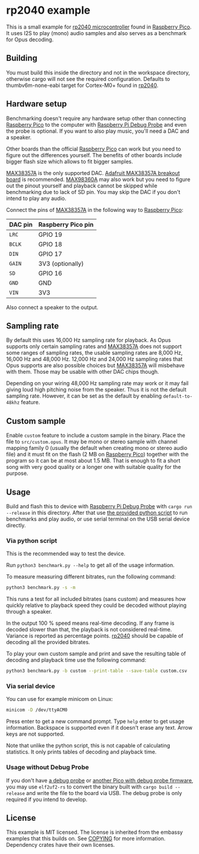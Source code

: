 rp2040 example
==============
This is a small example for [rp2040 microcontroller][rp2040] found in
[Raspberry Pico][rpi-pico]. It uses I2S to play (mono) audio samples and also
serves as a benchmark for Opus decoding.

[rp2040]: https://www.raspberrypi.com/documentation/microcontrollers/silicon.html#rp2040
[rpi-pico]: https://www.raspberrypi.com/documentation/microcontrollers/pico-series.html#pico-1-family

Building
--------
You must build this inside the directory and not in the workspace directory,
otherwise cargo will not see the required configuration. Defaults to
thumbv6m-none-eabi target for Cortex-M0+ found in [rp2040].

Hardware setup
--------------
Benchmarking doesn't require any hardware setup other than connecting
[Raspberry Pico][rpi-pico] to the computer with [Raspberry Pi Debug
Probe][debug-probe] and even the probe is optional. If you want to also play
music, you'll need a DAC and a speaker.

[debug-probe]: https://www.raspberrypi.com/documentation/microcontrollers/debug-probe.html

Other boards than the official [Raspberry Pico][rpi-pico] can work but you need
to figure out the differences yourself. The benefits of other boards include
bigger flash size which allows to fit bigger samples.

[MAX38357A] is the only supported DAC. [Adafruit MAX38357A breakout
board][breakout] is recommended. [MAX98360A] may also work but you need to
figure out the pinout yourself and playback cannot be skipped while
benchmarking due to lack of SD pin. You may skip the DAC if you don't intend to
play any audio.

[MAX38357A]: https://www.analog.com/en/products/MAX98357A.html
[breakout]: https://www.adafruit.com/product/3006
[MAX98360A]: https://www.analog.com/en/products/MAX98360A.html

Connect the pins of [MAX38357A] in the following way to [Raspberry
Pico][rpi-pico]:

| DAC pin | Raspberry Pico pin |
| ------- | ------------------ |
| `LRC`   | GPIO 19            |
| `BCLK`  | GPIO 18            |
| `DIN`   | GPIO 17            |
| `GAIN`  | 3V3 (optionally)   |
| `SD`    | GPIO 16            |
| `GND`   | GND                |
| `VIN`   | 3V3                |

Also connect a speaker to the output.

Sampling rate
-------------
By default this uses 16,000 Hz sampling rate for playback. As Opus supports
only certain sampling rates and [MAX38357A] does not support some ranges of
sampling rates, the usable sampling rates are 8,000 Hz, 16,000 Hz and 48,000
Hz. 12,000 Hz and 24,000 Hz sampling rates that Opus supports are also possible
choices but [MAX38357A] will misbehave with them. Those may be usable with
other DAC chips though.

Depending on your wiring 48,000 Hz sampling rate may work or it may fail giving
loud high pitching noise from the speaker. Thus it is not the default sampling
rate. However, it can be set as the default by enabling `default-to-48khz`
feature.

Custom sample
-------------
Enable `custom` feature to include a custom sample in the binary. Place the
file to `src/custom.opus`. It may be mono or stereo sample with channel mapping
family 0 (usually the default when creating mono or stereo audio file) and it
must fit on the flash (2 MB on [Raspberry Pico][rpi-pico]) together with the
program so it can be at most about 1.5 MB. That is enough to fit a short song
with very good quality or a longer one with suitable quality for the purpose.

Usage
-----
Build and flash this to device with [Raspberry Pi Debug Probe][debug-probe]
with `cargo run --release` in this directory. After that use [the provided
python script](benchmark.py) to run benchmarks and play audio, or use serial
terminal on the USB serial device directly.

### Via python script
This is the recommended way to test the device.

Run `python3 benchmark.py --help` to get all of the usage information.

To measure measuring different bitrates, run the following command:
```sh
python3 benchmark.py -s -m
```

This runs a test for all included bitrates (sans custom) and measures how
quickly relative to playback speed they could be decoded without playing
through a speaker.

In the output 100 % speed means real-time decoding. If any frame is decoded
slower than that, the playback is not considered real-time. Variance is
reported as percentage points. [rp2040] should be capable of decoding all the
provided bitrates.

To play your own custom sample and print and save the resulting table of
decoding and playback time use the following command:
```sh
python3 benchmark.py -b custom --print-table --save-table custom.csv
```

### Via serial device
You can use for example minicom on Linux:
```sh
minicom -D /dev/ttyACM0
```

Press enter to get a new command prompt. Type `help` enter to get usage
information. Backspace is supported even if it doesn't erase any text. Arrow
keys are not supported.

Note that unlike the python script, this is not capable of calculating
statistics. It only prints tables of decoding and playback time.

### Usage without Debug Probe
If you don't have [a debug probe][debug-probe] or [another Pico with debug
probe firmware][debug-pico], you may use `elf2uf2-rs` to convert the binary
built with `cargo build --release` and write the file to the board via USB. The
debug probe is only required if you intend to develop.

[debug-pico]: https://www.raspberrypi.com/documentation/microcontrollers/pico-series.html#debugging-using-another-pico-series-device

License
-------
This example is MIT licensed. The license is inherited from the embassy
examples that this builds on. See [COPYING](COPYING) for more information.
Dependency crates have their own licenses.
